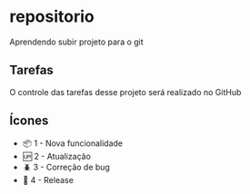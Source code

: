 # repositorio

 Aprendendo subir projeto para o git

## Tarefas

O controle das tarefas desse projeto será realizado no GitHub

## Ícones

- :package: 1 - Nova funcionalidade
- :up: 2 - Atualização
- :beetle: 3 - Correção de bug
- :checkered_flag: 4 - Release